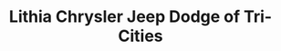 ---
title: "Lithia Chrysler Jeep Dodge of Tri-Cities"
url: /kennewick/lithia-chrysler-jeep-dodge-of-tri-cities/
shop: car
---